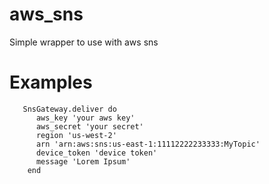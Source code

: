 # aws_sns
Simple wrapper to use with aws sns

# Examples

```
   SnsGateway.deliver do
      aws_key 'your aws key'
      aws_secret 'your secret'
      region 'us-west-2'
      arn 'arn:aws:sns:us-east-1:11112222233333:MyTopic'
      device_token 'device token'
      message 'Lorem Ipsum'
    end

```
